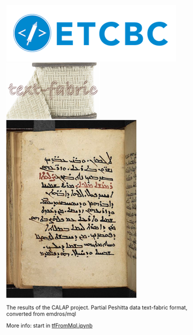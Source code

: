 [![etcbc](programs/images/etcbc.png)](http://www.etcbc.nl)
![tf](programs/images/tf-small.png)
![psh](programs/images/peshitta.png)

The results of the CALAP project.
Partial Peshitta data text-fabric format, converted from emdros/mql

More info: start in [tfFromMql.ipynb](programs/tfFromMql.ipynb)
